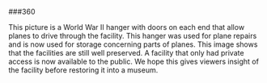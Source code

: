 ###360
<script src="//360.vizor.io/scripts/embed.js" data-vizorurl="https://360.vizor.io/embed/v/6pxgy" ></script>
This picture is a World War II hanger with doors on each end that allow planes to drive through the facility. This hanger was used for plane repairs and is now used for storage concerning parts of planes. This image shows that the facilities are still well preserved. A facility that only had private access is now available to the public. We hope this gives viewers insight of the facility before restoring it into a museum. 
